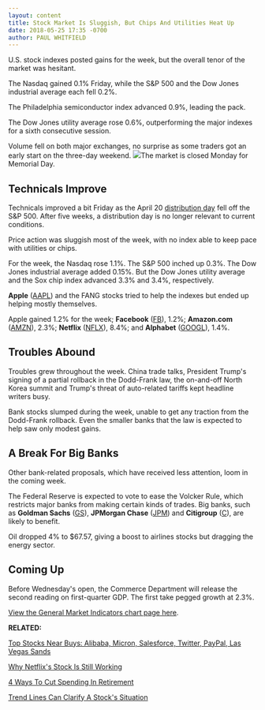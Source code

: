 ```yaml
---
layout: content
title: Stock Market Is Sluggish, But Chips And Utilities Heat Up
date: 2018-05-25 17:35 -0700
author: PAUL WHITFIELD
---
```






U.S. stock indexes posted gains for the week, but the overall tenor of the market was hesitant.




The Nasdaq gained 0.1% Friday, while the S&P 500 and the Dow Jones industrial average each fell 0.2%.


The Philadelphia semiconductor index advanced 0.9%, leading the pack.


The Dow Jones utility average rose 0.6%, outperforming the major indexes for a sixth consecutive session.


Volume fell on both major exchanges, no surprise as some traders got an early start on the three-day weekend. ![](https://www.investors.com/wp-content/uploads/2018/05/MP05251818-256x300.jpg)The market is closed Monday for Memorial Day.


Technicals Improve
------------------


Technicals improved a bit Friday as the April 20 [distribution day](http://www.investors.com/ibd-university/market-timing/market-tops/) fell off the S&P 500. After five weeks, a distribution day is no longer relevant to current conditions.


Price action was sluggish most of the week, with no index able to keep pace with utilities or chips.


For the week, the Nasdaq rose 1.1%. The S&P 500 inched up 0.3%. The Dow Jones industrial average added 0.15%. But the Dow Jones utility average and the Sox chip index advanced 3.3% and 3.4%, respectively.


**Apple** ([AAPL](https://research.investors.com/quote.aspx?symbol=AAPL)) and the FANG stocks tried to help the indexes but ended up helping mostly themselves.


Apple gained 1.2% for the week; **Facebook** ([FB](https://research.investors.com/quote.aspx?symbol=FB)), 1.2%; **Amazon.com** ([AMZN](https://research.investors.com/quote.aspx?symbol=AMZN)), 2.3%; **Netflix** ([NFLX](https://research.investors.com/quote.aspx?symbol=NFLX)), 8.4%; and **Alphabet** ([GOOGL](https://research.investors.com/quote.aspx?symbol=GOOGL)), 1.4%.


Troubles Abound
---------------


Troubles grew throughout the week. China trade talks, President Trump's signing of a partial rollback in the Dodd-Frank law, the on-and-off North Korea summit and Trump's threat of auto-related tariffs kept headline writers busy.


Bank stocks slumped during the week, unable to get any traction from the Dodd-Frank rollback. Even the smaller banks that the law is expected to help saw only modest gains.


A Break For Big Banks
---------------------


Other bank-related proposals, which have received less attention, loom in the coming week.


The Federal Reserve is expected to vote to ease the Volcker Rule, which restricts major banks from making certain kinds of trades. Big banks, such as **Goldman Sachs** ([GS](https://research.investors.com/quote.aspx?symbol=GS)), **JPMorgan Chase** ([JPM](https://research.investors.com/quote.aspx?symbol=JPM)) and **Citigroup** ([C](https://research.investors.com/quote.aspx?symbol=C)), are likely to benefit.


Oil dropped 4% to $67.57, giving a boost to airlines stocks but dragging the energy sector.


Coming Up
---------


Before Wednesday's open, the Commerce Department will release the second reading on first-quarter GDP. The first take pegged growth at 2.3%.


[View the General Market Indicators chart page here](https://www.investors.com/wp-content/uploads/2018/05/GMI_052818.pdf).


**RELATED:**


[Top Stocks Near Buys: Alibaba, Micron, Salesforce, Twitter, PayPal, Las Vegas Sands](https://www.investors.com/research/top-stocks-alibaba-micron-salesforce-twitter-paypal/)


[Why Netflix's Stock Is Still Working](https://www.investors.com/stock-lists/stock-spotlight/top-fang-stocks-netflix-new-buy-point/)


[4 Ways To Cut Spending In Retirement](https://www.investors.com/etfs-and-funds/retirement/four-ways-you-cut-spending-retirement/)


[Trend Lines Can Clarify A Stock's Situation](https://www.investors.com/how-to-invest/investors-corner/when-to-buy-growth-stocks-draw-a-trend-line-across-handle-for-early-buy-point/)




